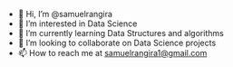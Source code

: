 - 👋 Hi, I’m @samuelrangira
- 👀 I’m interested in Data Science
- 🌱 I’m currently learning Data Structures and algorithms
- 💞️ I’m looking to collaborate on Data Science projects
- 📫 How to reach me at samuelrangira1@gmail.com

<!---
samuelrangira/samuelrangira is a ✨ special ✨ repository because its `README.md` (this file) appears on your GitHub profile.
You can click the Preview link to take a look at your changes.
--->
